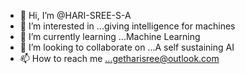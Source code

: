 - 👋 Hi, I’m @HARI-SREE-S-A
- 👀 I’m interested in ...giving intelligence for machines
- 🌱 I’m currently learning ...Machine Learning
- 💞️ I’m looking to collaborate on ...A self sustaining AI
- 📫 How to reach me ...getharisree@outlook.com

<!---
HARI-SREE-S-A/HARI-SREE-S-A is a ✨ special ✨ repository because its `README.md` (this file) appears on your GitHub profile.
You can click the Preview link to take a look at your changes.
--->
